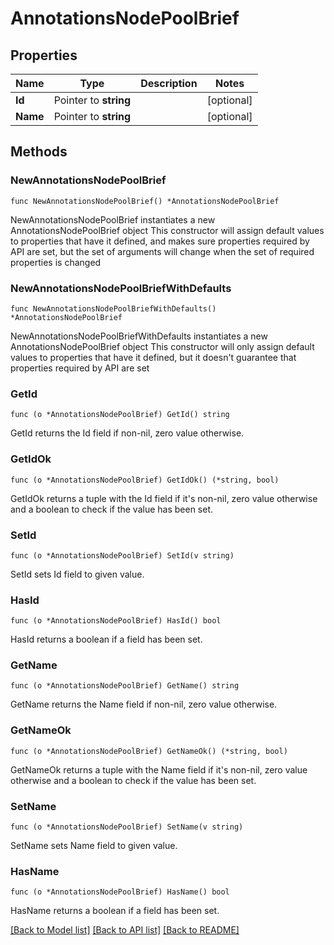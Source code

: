 # AnnotationsNodePoolBrief

## Properties

Name | Type | Description | Notes
------------ | ------------- | ------------- | -------------
**Id** | Pointer to **string** |  | [optional] 
**Name** | Pointer to **string** |  | [optional] 

## Methods

### NewAnnotationsNodePoolBrief

`func NewAnnotationsNodePoolBrief() *AnnotationsNodePoolBrief`

NewAnnotationsNodePoolBrief instantiates a new AnnotationsNodePoolBrief object
This constructor will assign default values to properties that have it defined,
and makes sure properties required by API are set, but the set of arguments
will change when the set of required properties is changed

### NewAnnotationsNodePoolBriefWithDefaults

`func NewAnnotationsNodePoolBriefWithDefaults() *AnnotationsNodePoolBrief`

NewAnnotationsNodePoolBriefWithDefaults instantiates a new AnnotationsNodePoolBrief object
This constructor will only assign default values to properties that have it defined,
but it doesn't guarantee that properties required by API are set

### GetId

`func (o *AnnotationsNodePoolBrief) GetId() string`

GetId returns the Id field if non-nil, zero value otherwise.

### GetIdOk

`func (o *AnnotationsNodePoolBrief) GetIdOk() (*string, bool)`

GetIdOk returns a tuple with the Id field if it's non-nil, zero value otherwise
and a boolean to check if the value has been set.

### SetId

`func (o *AnnotationsNodePoolBrief) SetId(v string)`

SetId sets Id field to given value.

### HasId

`func (o *AnnotationsNodePoolBrief) HasId() bool`

HasId returns a boolean if a field has been set.

### GetName

`func (o *AnnotationsNodePoolBrief) GetName() string`

GetName returns the Name field if non-nil, zero value otherwise.

### GetNameOk

`func (o *AnnotationsNodePoolBrief) GetNameOk() (*string, bool)`

GetNameOk returns a tuple with the Name field if it's non-nil, zero value otherwise
and a boolean to check if the value has been set.

### SetName

`func (o *AnnotationsNodePoolBrief) SetName(v string)`

SetName sets Name field to given value.

### HasName

`func (o *AnnotationsNodePoolBrief) HasName() bool`

HasName returns a boolean if a field has been set.


[[Back to Model list]](../README.md#documentation-for-models) [[Back to API list]](../README.md#documentation-for-api-endpoints) [[Back to README]](../README.md)


